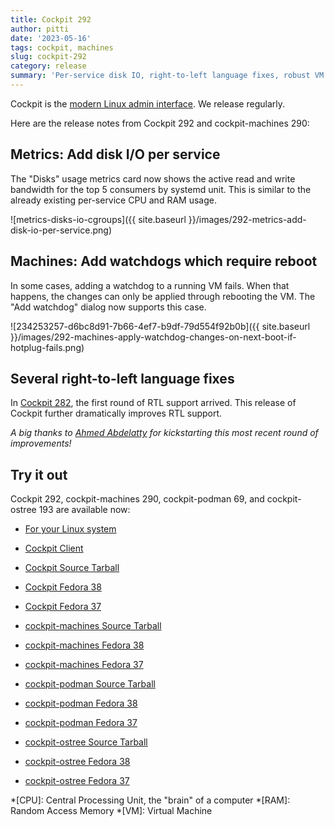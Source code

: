 ```yaml
---
title: Cockpit 292
author: pitti
date: '2023-05-16'
tags: cockpit, machines
slug: cockpit-292
category: release
summary: 'Per-service disk IO, right-to-left language fixes, robust VM watchdog changes'
---
```


Cockpit is the [modern Linux admin interface](https://cockpit-project.org/).
We release regularly.

Here are the release notes from Cockpit 292 and cockpit-machines 290:


## Metrics: Add disk I/O per service

The "Disks" usage metrics card now shows the active read and write bandwidth for the top 5 consumers by systemd unit. This is similar to the already existing per-service CPU and RAM usage.

![metrics-disks-io-cgroups]({{ site.baseurl }}/images/292-metrics-add-disk-io-per-service.png)

## Machines: Add watchdogs which require reboot

In some cases, adding a watchdog to a running VM fails. When that happens, the changes can only be applied through rebooting the VM. The "Add watchdog" dialog now supports this case.

![234253257-d6bc8d91-7b66-4ef7-b9df-79d554f92b0b]({{ site.baseurl }}/images/292-machines-apply-watchdog-changes-on-next-boot-if-hotplug-fails.png)
## Several right-to-left language fixes

In [Cockpit 282](https://cockpit-project.org/blog/cockpit-282.html), the first round of RTL support arrived. This release of Cockpit further dramatically improves RTL support.

_A big thanks to [Ahmed Abdelatty](https://github.com/ahmedr2001/) for kickstarting this most recent round of improvements!_


## Try it out

Cockpit 292, cockpit-machines 290, cockpit-podman 69, and cockpit-ostree 193 are available now:

* [For your Linux system](https://cockpit-project.org/running.html)
* [Cockpit Client](https://flathub.org/apps/details/org.cockpit_project.CockpitClient)

* [Cockpit Source Tarball](https://github.com/cockpit-project/cockpit/releases/tag/292)
* [Cockpit Fedora 38](https://bodhi.fedoraproject.org/updates/FEDORA-2023-636e748ae9)
* [Cockpit Fedora 37](https://bodhi.fedoraproject.org/updates/FEDORA-2023-603a5a4abc)
* [cockpit-machines Source Tarball](https://github.com/cockpit-project/cockpit-machines/releases/tag/290)
* [cockpit-machines Fedora 38](https://bodhi.fedoraproject.org/updates/FEDORA-2023-eb3f0741df)
* [cockpit-machines Fedora 37](https://bodhi.fedoraproject.org/updates/FEDORA-2023-c5ffcaae0d)
* [cockpit-podman Source Tarball](https://github.com/cockpit-project/cockpit-podman/releases/tag/69)
* [cockpit-podman Fedora 38](https://bodhi.fedoraproject.org/updates/FEDORA-2023-a1c1894f12)
* [cockpit-podman Fedora 37](https://bodhi.fedoraproject.org/updates/FEDORA-2023-b1b46b4120)
* [cockpit-ostree Source Tarball](https://github.com/cockpit-project/cockpit-ostree/releases/tag/193)
* [cockpit-ostree Fedora 38](https://bodhi.fedoraproject.org/updates/FEDORA-2023-9c114ab681)
* [cockpit-ostree Fedora 37](https://bodhi.fedoraproject.org/updates/FEDORA-2023-f401c4af8b)

*[CPU]: Central Processing Unit, the "brain" of a computer
*[RAM]: Random Access Memory
*[VM]: Virtual Machine
